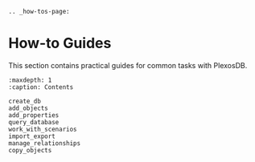 ```{eval-rst}
.. _how-tos-page:
```

# How-to Guides

This section contains practical guides for common tasks with PlexosDB.

```{toctree}
:maxdepth: 1
:caption: Contents

create_db
add_objects
add_properties
query_database
work_with_scenarios
import_export
manage_relationships
copy_objects
```
